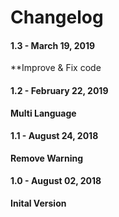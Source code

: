 Changelog
=========
#### 1.3 - March 19, 2019
**Improve & Fix code

#### 1.2 - February 22, 2019
**Multi Language**

#### 1.1 - August 24, 2018
**Remove Warning**

#### 1.0 - August 02, 2018
**Inital Version**
